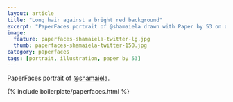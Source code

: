 ```yaml
---
layout: article
title: "Long hair against a bright red background"
excerpt: "PaperFaces portrait of @shamaiela drawn with Paper by 53 on an iPad."
image: 
  feature: paperfaces-shamaiela-twitter-lg.jpg
  thumb: paperfaces-shamaiela-twitter-150.jpg
category: paperfaces
tags: [portrait, illustration, paper by 53]
---
```


PaperFaces portrait of [@shamaiela](http://twitter.com/shamaiela).

{% include boilerplate/paperfaces.html %}